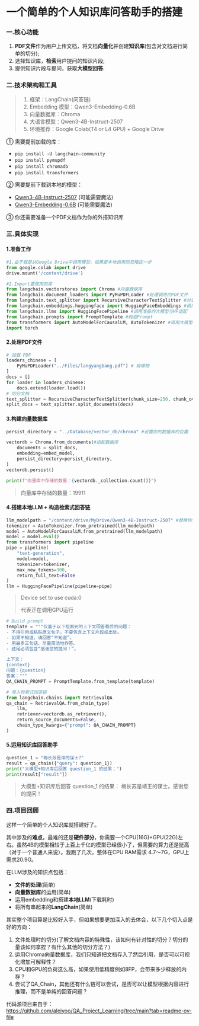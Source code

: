 # 一个简单的个人知识库问答助手的搭建

### 一.核心功能

1. **PDF文件**作为用户上传文档，将文档**向量化**并创建**知识库**(包含对文档进行简单的切分);
2. 选择知识库，**检索**用户提问的知识片段;
3. 提供知识片段与提问，获取**大模型回答**.

### 二.技术架构和工具

> 1. 框架：LangChain(问答链)
> 2. Embedding 模型：Qwen3-Embedding-0.6B
> 3. 向量数据库：Chroma
> 4. 大语言模型：Qwen3-4B-Instruct-2507
> 5. 环境推荐：Google Colab(T4 or L4 GPU) + Google Drive

① 需要提前加载的库：

- `pip install -U langchain-community`
- `pip install pymupdf`
- `pip install chromadb`
- `pip install transformers`

② 需要提前下载到本地的模型：

- [Qwen3-4B-Instruct-2507](https://huggingface.co/Qwen/Qwen3-4B-Instruct-2507) (可能需要魔法)
- [Qwen3-Embedding-0.6B](https://huggingface.co/Qwen/Qwen3-Embedding-0.6B) (可能需要魔法)

③ 你还需要准备一个PDF文档作为你的外搭知识库

### 三.具体实现

#### 1.准备工作

```python
#1.由于我是从Google Drive中调用模型，如果是本地调用则忽略这一步
from google.colab import drive
drive.mount('/content/drive')

#2.Import要使用的库
from langchain.vectorstores import Chroma #向量数据库
from langchain.document_loaders import PyMuPDFLoader #处理调用的PDF文件
from langchain.text_splitter import RecursiveCharacterTextSplitter #对调用的PDF进行分词
from langchain.embeddings.huggingface import HuggingFaceEmbeddings #调用准备的Embedding模型与HF适配
from langchain.llms import HuggingFacePipeline #调用准备的大模型与HF适配
from langchain.prompts import PromptTemplate #构造Prompt
from transformers import AutoModelForCausalLM, AutoTokenizer #调用大模型
import torch
```

#### 2.处理PDF文件

```python
# 加载 PDF
loaders_chinese = [
    PyMuPDFLoader("../Files/langyangbang.pdf") # 琅琊榜
]
docs = []
for loader in loaders_chinese:
    docs.extend(loader.load())
# 切分文档
text_splitter = RecursiveCharacterTextSplitter(chunk_size=250, chunk_overlap=150)
split_docs = text_splitter.split_documents(docs)
```

#### 3.构建向量数据库

```python
persist_directory = "../Database/vector_db/chroma" #设置你的数据库的位置

vectordb = Chroma.from_documents(#适配数据库
    documents = split_docs, 
    embedding=embed_model,
    persist_directory=persist_directory,
)
vectordb.persist()

print(f"向量库中存储的数量：{vectordb._collection.count()}")
```

> 向量库中存储的数量：19911

#### 4.搭建本地LLM + 构造检索式回答链

```python
llm_modelpath = "/content/drive/MyDrive/Qwen3-4B-Instruct-2507" #替换你大模型本地的位置即可
tokenizer = AutoTokenizer.from_pretrained(llm_modelpath)
model = AutoModelForCausalLM.from_pretrained(llm_modelpath)
model = model.eval()
from transformers import pipeline
pipe = pipeline(
    "text-generation",
    model=model,
    tokenizer=tokenizer,
    max_new_tokens=300,
    return_full_text=False
)
llm = HuggingFacePipeline(pipeline=pipe)
```

> Device set to use cuda:0 
>
> 代表正在调用GPU运行

```python
# Build prompt
template = """仅基于以下检索到的上下文回答最后的问题：
- 不得引用或粘贴原文句子，不要包含上下文片段或出处。
- 如果不知道，请回答“不知道”。
- 用最多三句话、尽量简洁地作答。
- 结尾必须包含“感谢您的提问！”。

上下文：
{context}
问题：{question}
答案："""
QA_CHAIN_PROMPT = PromptTemplate.from_template(template)
```

```python
# 导入检索式回答链
from langchain.chains import RetrievalQA
qa_chain = RetrievalQA.from_chain_type(
    llm,
    retriever=vectordb.as_retriever(),
    return_source_documents=False,
    chain_type_kwargs={"prompt": QA_CHAIN_PROMPT}
)
```

#### 5.运用知识库回答助手

```python
question_1 = "梅长苏是谁的谋士?"
result = qa_chain({"query": question_1})
print("大模型+知识库后回答 question_1 的结果：")
print(result["result"])
```

> 大模型+知识库后回答 question_1 的结果： 梅长苏是靖王的谋士。感谢您的提问！

### 四.项目回顾

这样一个简单的个人知识库就搭建好了。

其中涉及的**难点**，最难的还是**硬件部分**，你需要一个CPU(16G)+GPU(22G)左右。虽然4B的模型相较于上百上千亿的模型已经很小了，但需要的算力还是挺高（对于一个普通人来说）。我跑了几次，整体在CPU RAM需求 4.7～7G，GPU上需求20.9G。

在LLM涉及的知识点包括：

- **文件的处理**(简单)
- **向量数据库**的运用(简单)
- 运用embedding和搭建**本地LLM**(下载耗时)
- 将所有串起来的**LangChain**(简单)

其实整个项目算是比较好入手，但如果想要更加深入的去体会，以下几个切入点是好的方向：

1. 文件处理时的切分(了解文档内容的特殊性，该如何有针对性的切分？切分的量该如何拿捏？有什么其他的切分方法？)
2. 运用Chroma向量数据库，我们只知道把文档存入了然后引用，是否可以可视化增加可解释性？
3. CPU和GPU的负荷这么高，如果使用低精度例如8FP，会带来多少释放的内存？
4. 尝试了QA_Chain，其他还有什么链可以尝试，是否可以让模型根据内容进行推理，而不是单纯的回答问题？



代码源项目来自于：https://github.com/aleiyoo/QA_Project_Learning/tree/main?tab=readme-ov-file
